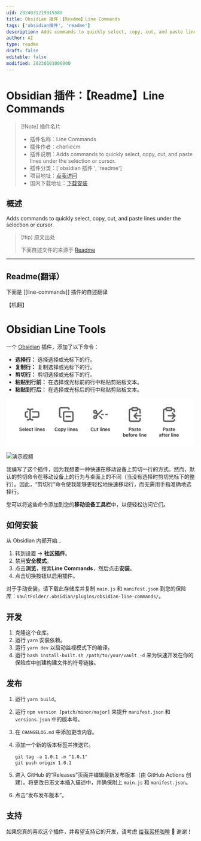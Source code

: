 ```yaml
---
uid: 2024031219315589
title: Obsidian 插件：【Readme】Line Commands
tags: ['obsidian插件', 'readme']
description: Adds commands to quickly select, copy, cut, and paste lines under the selection or cursor.
author: AI
type: readme
draft: false
editable: false
modified: 20230101000000
---
```


# Obsidian 插件：【Readme】Line Commands

> [!Note] 插件名片
> - 插件名称：Line Commands
> - 插件作者：charliecm
> - 插件说明：Adds commands to quickly select, copy, cut, and paste lines under the selection or cursor.
> - 插件分类：['obsidian 插件 ', 'readme']
> - 项目地址：[点我访问](https://github.com/charliecm/obsidian-line-commands)
> - 国内下载地址：[下载安装](https://pkmer.cn/products/plugin/pluginMarket/?line-commands)

## 概述

Adds commands to quickly select, copy, cut, and paste lines under the selection or cursor.

> [!tip] 原文出处
>
>下面自述文件的来源于 [Readme](https://ghproxy.net/https://raw.githubusercontent.com/charliecm/obsidian-line-commands/main/README.md)

---

## Readme(翻译）

下面是 [[line-commands]] 插件的自述翻译

【机翻】

# Obsidian Line Tools

一个 [Obsidian](https://obsidian.md) 插件，添加了以下命令：

- **选择行：** 选择选择或光标下的行。
- **复制行：** 复制选择或光标下的行。
- **剪切行：** 剪切选择或光标下的行。
- **粘贴到行前：** 在选择或光标前的行中粘贴剪贴板文本。
- **粘贴到行后：** 在选择或光标后的行中粘贴剪贴板文本。

<img width="565" alt="上述每个命令的图标" src="https://raw.githubusercontent.com/charliecm/obsidian-line-commands/main/commands.png">

![演示视频](https://cdn.pkmer.cn/covers/line-commands_1_0.gif!pkmer)

我编写了这个插件，因为我想要一种快速在移动设备上剪切一行的方式。然而，默认的剪切命令在移动设备上的行为与桌面上的不同（当没有选择时剪切光标下的整行）。因此，“剪切行”命令使我能够更轻松地快速移动行，而无需用手指准确地选择行。

您可以将这些命令添加到您的**移动设备工具栏**中，以便轻松访问它们。

## 如何安装

从 Obsidian 内部开始...

1. 转到设置 → **社区插件**。
2. 禁用**安全模式**。
3. 点击**浏览**，搜索**Line Commands**，然后点击**安装**。
4. 点击切换按钮以启用插件。

对于手动安装，请下载此存储库并复制 `main.js` 和 `manifest.json` 到您的保险库：`VaultFolder/.obsidian/plugins/obsidian-line-commands/`。

## 开发

1. 克隆这个仓库。
2. 运行 `yarn` 安装依赖。
3. 运行 `yarn dev` 以启动监视模式下的编译。
4. 运行 `bash install-built.sh /path/to/your/vault -d` 来为快速开发在你的保险库中创建构建文件的符号链接。

## 发布

1. 运行 `yarn build`。
2. 运行 `npm version [patch/minor/major]` 来提升 `manifest.json` 和 `versions.json` 中的版本号。
3. 在 `CHANGELOG.md` 中添加更改内容。
4. 添加一个新的版本标签并推送它。

    ```
    git tag -a 1.0.1 -m "1.0.1"
    git push origin 1.0.1
    ```

5. 进入 GitHub 的“Releases”页面并编辑最新发布版本（由 GitHub Actions 创建）。将更改日志文本插入描述中，并确保附上 `main.js` 和 `manifest.json`。
6. 点击“发布发布版本”。

## 支持

如果您真的喜欢这个插件，并希望支持它的开发，请考虑 [给我买杯咖啡](https://www.buymeacoffee.com/charliecm) 🙂 谢谢！

